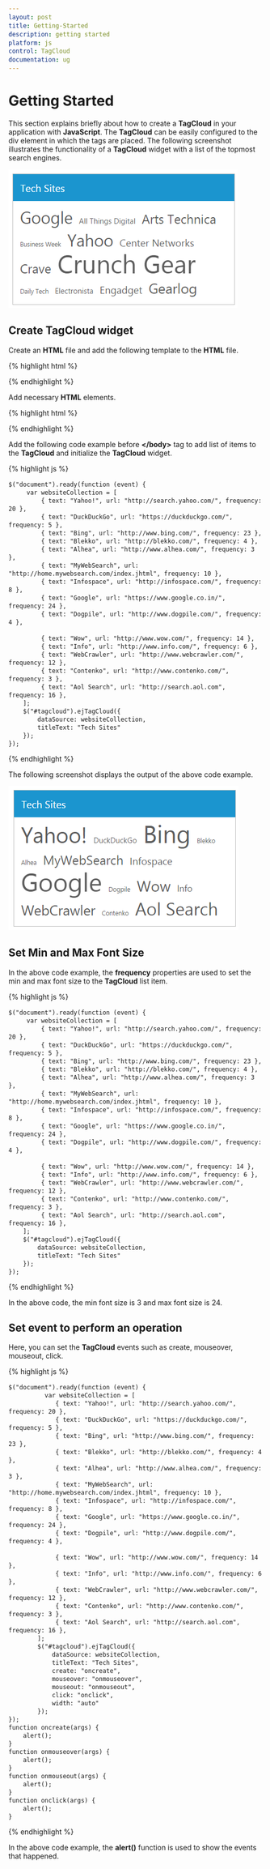 ```yaml
---
layout: post
title: Getting-Started
description: getting started
platform: js
control: TagCloud
documentation: ug
---
```


# Getting Started

This section explains briefly about how to create a **TagCloud** in your application with **JavaScript**. The **TagCloud** can be easily configured to the div element in which the tags are placed. The following screenshot illustrates the functionality of a **TagCloud** widget with a list of the topmost search engines. 


![](/js/TagCloud/Getting-Started_images/Getting-Started_img1.png)

## Create TagCloud widget

 Create an **HTML** file and add the following template to the **HTML** file.

{% highlight html %}

<!DOCTYPE html>
<html>
   <head>
      <!-- Style sheet for default theme (flat azure) -->
      <link href="http://cdn.syncfusion.com/{{ site.releaseversion }}/js/web/flat-azure/ej.web.all.min.css" rel="stylesheet"/>
      <!--Scripts-->
      <script src="http://cdn.syncfusion.com/js/assets/external/jquery-1.10.2.min.js"></script>
      <script src="http://cdn.syncfusion.com/js/assets/external/jquery.globalize.min.js"> </script>
      <script src="http://cdn.syncfusion.com/js/assets/external/jquery.easing.1.3.min.js"></script>
      <script src="http://cdn.syncfusion.com/{{ site.releaseversion }}/js/web/ej.web.all.min.js"></script>
      <!--Add custom scripts here -->
   </head>
   <body>
      <!--Add necessary HTML elements-->
      <!--Apply Scripts-->
   </body>
</html>


{% endhighlight %}



Add necessary **HTML** elements.



{% highlight html %}


 <div id="tagcloud"></div>


{% endhighlight %}



Add the following code example before **&lt;/body&gt;** tag to add list of items to the **TagCloud** and initialize the **TagCloud** widget.



{% highlight js %}

    $("document").ready(function (event) {
         var websiteCollection = [
             { text: "Yahoo!", url: "http://search.yahoo.com/", frequency: 20 },
             { text: "DuckDuckGo", url: "https://duckduckgo.com/", frequency: 5 },
             { text: "Bing", url: "http://www.bing.com/", frequency: 23 },
             { text: "Blekko", url: "http://blekko.com/", frequency: 4 },  
             { text: "Alhea", url: "http://www.alhea.com/", frequency: 3 },
             { text: "MyWebSearch", url: "http://home.mywebsearch.com/index.jhtml", frequency: 10 },
             { text: "Infospace", url: "http://infospace.com/", frequency: 8 },
             { text: "Google", url: "https://www.google.co.in/", frequency: 24 },
             { text: "Dogpile", url: "http://www.dogpile.com/", frequency: 4 },
    
             { text: "Wow", url: "http://www.wow.com/", frequency: 14 },
             { text: "Info", url: "http://www.info.com/", frequency: 6 },
             { text: "WebCrawler", url: "http://www.webcrawler.com/", frequency: 12 },
             { text: "Contenko", url: "http://www.contenko.com/", frequency: 3 },
             { text: "Aol Search", url: "http://search.aol.com", frequency: 16 },
        ];
        $("#tagcloud").ejTagCloud({
            dataSource: websiteCollection,
            titleText: "Tech Sites"
        });
    });



{% endhighlight %}



The following screenshot displays the output of the above code example.



![](/js/TagCloud/Getting-Started_images/Getting-Started_img2.png) 

## Set Min and Max Font Size

In the above code example, the **frequency** properties are used to set the min and max font size to the **TagCloud** list item.

{% highlight js %}
   
    $("document").ready(function (event) {
         var websiteCollection = [
             { text: "Yahoo!", url: "http://search.yahoo.com/", frequency: 20 },
             { text: "DuckDuckGo", url: "https://duckduckgo.com/", frequency: 5 },
             { text: "Bing", url: "http://www.bing.com/", frequency: 23 },
             { text: "Blekko", url: "http://blekko.com/", frequency: 4 },  
             { text: "Alhea", url: "http://www.alhea.com/", frequency: 3 },
             { text: "MyWebSearch", url: "http://home.mywebsearch.com/index.jhtml", frequency: 10 },
             { text: "Infospace", url: "http://infospace.com/", frequency: 8 },
             { text: "Google", url: "https://www.google.co.in/", frequency: 24 },
             { text: "Dogpile", url: "http://www.dogpile.com/", frequency: 4 },
    
             { text: "Wow", url: "http://www.wow.com/", frequency: 14 },
             { text: "Info", url: "http://www.info.com/", frequency: 6 },
             { text: "WebCrawler", url: "http://www.webcrawler.com/", frequency: 12 },
             { text: "Contenko", url: "http://www.contenko.com/", frequency: 3 },
             { text: "Aol Search", url: "http://search.aol.com", frequency: 16 },
        ];
        $("#tagcloud").ejTagCloud({         
            dataSource: websiteCollection,
            titleText: "Tech Sites"
        });
    });
   


{% endhighlight %}



In the above code, the min font size is 3 and max font size is 24.

## Set event to perform an operation

Here, you can set the **TagCloud** events such as create, mouseover, mouseout, click.



{% highlight js %}

    $("document").ready(function (event) {
              var websiteCollection = [
                 { text: "Yahoo!", url: "http://search.yahoo.com/", frequency: 20 },
                 { text: "DuckDuckGo", url: "https://duckduckgo.com/", frequency: 5 },
                 { text: "Bing", url: "http://www.bing.com/", frequency: 23 },
                 { text: "Blekko", url: "http://blekko.com/", frequency: 4 },  
                 { text: "Alhea", url: "http://www.alhea.com/", frequency: 3 },
                 { text: "MyWebSearch", url: "http://home.mywebsearch.com/index.jhtml", frequency: 10 },
                 { text: "Infospace", url: "http://infospace.com/", frequency: 8 },
                 { text: "Google", url: "https://www.google.co.in/", frequency: 24 },
                 { text: "Dogpile", url: "http://www.dogpile.com/", frequency: 4 },
        
                 { text: "Wow", url: "http://www.wow.com/", frequency: 14 },
                 { text: "Info", url: "http://www.info.com/", frequency: 6 },
                 { text: "WebCrawler", url: "http://www.webcrawler.com/", frequency: 12 },
                 { text: "Contenko", url: "http://www.contenko.com/", frequency: 3 },
                 { text: "Aol Search", url: "http://search.aol.com", frequency: 16 },
            ];
            $("#tagcloud").ejTagCloud({
                dataSource: websiteCollection,
                titleText: "Tech Sites",
                create: "oncreate",
                mouseover: "onmouseover",
                mouseout: "onmouseout",
                click: "onclick",
                width: "auto"
            });
    });
    function oncreate(args) {
        alert();
    }
    function onmouseover(args) {
        alert();
    }
    function onmouseout(args) {
        alert();
    }
    function onclick(args) {
        alert();
    }



{% endhighlight %}



In the above code example, the **alert()** function is used  to show the events that happened.

